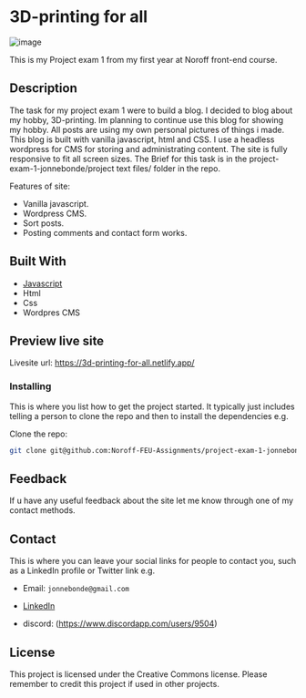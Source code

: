 # 3D-printing for all

![image](https://user-images.githubusercontent.com/71976475/203512299-02172208-5b52-4077-815c-d55ebd47a480.png)


This is my Project exam 1 from my first year at Noroff front-end course.

## Description
The task for my project exam 1 were to build a blog.
I decided to blog about my hobby, 3D-printing. Im planning to continue use this blog for showing my hobby.
All posts are using my own personal pictures of things i made.
This blog is built with vanilla javascript, html and CSS. I use a headless wordpress for CMS for storing and administrating content.
The site is fully responsive to fit all screen sizes.
The Brief for this task is in the project-exam-1-jonnebonde/project text files/ folder in the repo.

Features of site:

- Vanilla javascript.
- Wordpress CMS.
- Sort posts.
- Posting comments and contact form works.

## Built With

- [Javascript](https://www.javascript.com/)
- Html
- Css
- Wordpres CMS

## Preview live site

Livesite url: https://3d-printing-for-all.netlify.app/

### Installing

This is where you list how to get the project started. It typically just includes telling a person to clone the repo and then to install the dependencies e.g.

Clone the repo:

```bash
git clone git@github.com:Noroff-FEU-Assignments/project-exam-1-jonnebonde.git

```

## Feedback
If u have any useful feedback about the site let me know through one of my contact methods.

## Contact

This is where you can leave your social links for people to contact you, such as a LinkedIn profile or Twitter link e.g.

- Email: ```jonnebonde@gmail.com```


- [LinkedIn](https://www.linkedin.com/in/jonne-martin-krosby-a689ba1b1/)
- discord: (https://www.discordapp.com/users/9504)

## License

This project is licensed under the Creative Commons license.
Please remember to credit this project if used in other projects.

